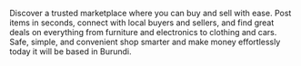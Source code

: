 Discover a trusted marketplace where you can buy and sell with ease. Post items in seconds, connect with local buyers and sellers, and find great deals on everything from furniture and electronics to clothing and cars. Safe, simple, and convenient shop smarter and make money effortlessly today it will be based in Burundi.
